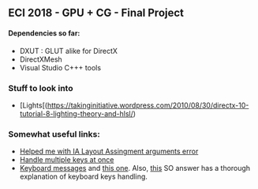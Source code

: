 ## ECI 2018 - GPU + CG - Final Project

#### Dependencies so far:
- DXUT : GLUT alike for DirectX
- DirectXMesh
- Visual Studio C+++ tools

### Stuff to look into
- [Lights[(https://takinginitiative.wordpress.com/2010/08/30/directx-10-tutorial-8-lighting-theory-and-hlsl/)

### Somewhat useful links:
- [Helped me with IA Layout Assingment arguments error](https://www.gamedev.net/forums/topic/636149-createinputlayout-throws-e_invalidarg/)
- [Handle multiple keys at once](https://www.gamedev.net/forums/topic/49440-help-with-multiple-keys-pressed-in-visual-c/)
- [Keyboard messages](https://docs.microsoft.com/en-us/windows/desktop/inputdev/using-keyboard-input) and [this one](https://docs.microsoft.com/en-gb/windows/desktop/inputdev/wm-char). Also, [this](https://stackoverflow.com/questions/8161741/handling-keyboard-input-in-win32-wm-char-or-wm-keydown-wm-keyup) SO answer has a thorough explanation of keyboard keys handling.
